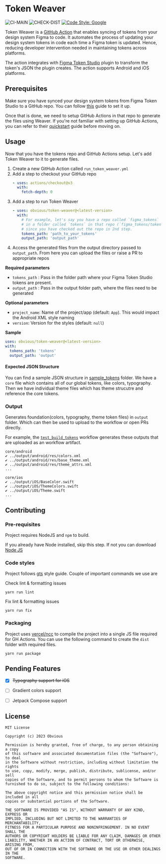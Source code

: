 # Token Weaver

![CI-MAIN](https://github.com/obvious/token-weaver/actions/workflows/ci.yml/badge.svg?branch=main)
![CHECK-DIST](https://github.com/obvious/token-weaver/actions/workflows/check_dist.yml/badge.svg)
[![Code Style: Google](https://img.shields.io/badge/code%20style-google-blueviolet.svg)](https://github.com/google/gts)

Token Weaver is a [GitHub Action] that enables syncing of tokens from your design system Figma to code. It automates the
process of updating your design system tokens in code each time a Figma token is updated. Hence, reducing developer
intervention needed in maintaining tokens across platforms.

The action integrates with [Figma Token Studio] plugin to transform the token's JSON the plugin creates. The action
supports Android and iOS platforms.

## Prerequisites

Make sure you have synced your design system tokens from Figma Token Studio to a GitHub repo. You
can follow [this](https://docs.tokens.studio/sync/github) guide to set it up.

Once that is done, we need to setup GitHub Actions in that repo to generate the files using
Weaver. If you're not familiar with setting up GitHub Actions, you can refer to their
[quickstart](https://docs.github.com/en/actions/quickstart) guide before moving on.

## Usage

Now that you have the tokens repo and GitHub Actions setup. Let's add Token Weaver to it to generate files.

1. Create a new GitHub Action called `run_token_weaver.yml`
2. Add a step to checkout your GitHub repo
   ```yaml
   - uses: actions/checkout@v3
     with:
       fetch-depth: 0
   ```
3. Add a step to run Token Weaver
   ```yaml
   - uses: obvious/token-weaver@<latest-version>
     with:
       # For example, let's say you have a repo called `figma_tokens` and you have saved your tokens
       # in a folder called `tokens` in that repo (`figma_tokens/tokens/`). You can just pass `tokens`,
       # since you have checked out the repo in 2nd step.
       tokens_path: 'path_to_your_tokens'
       output_path: 'output_path'
   ```
4. Access the generated files from the output directory passed to `output_path`. From here you can upload
   the files or raise a PR to appropriate repos

**Required parameters**

- `tokens_path` : Pass in the folder path where your Figma Token Studio tokens are present.
- `output_path` : Pass in the output folder path, where the files need to be generated

**Optional parameters**

- `project_name`: Name of the project/app (default: `App`). This would impact the Android XML style naming
- `version`: Version for the styles (default: `null`)

**Sample**

```yaml
uses: obvious/token-weaver@<latest-version>
with:
  tokens_path: 'tokens'
  output_path: 'output'
```

#### Expected JSON Structure

You can find a sample JSON structure in [sample_tokens] folder. We have a `core` file which contains
all of our global tokens, like colors, typography. Then we have individual theme files which has theme strucutre
and reference the core tokens.

### Output

Generates foundation(colors, typography, theme token files) in `output` folder. Which can
then be used to upload to the workflow or open PRs directly.

For example, the [`test_build_tokens`] workflow generates these outputs that are uploaded as an workflow artifact.

```
core/android
✔︎ ../output/android/res/colors.xml
✔︎ ../output/android/res/base_theme.xml
✔︎ ../output/android/res/theme_attrs.xml
...

core/ios
✔︎ ../output/iOS/BaseColor.swift
✔︎ ../output/iOS/ThemeColors.swift
✔︎ ../output/iOS/Theme.swift
...
```

## Contributing

### Pre-requisites

Project requires NodeJS and `npm` to build.

If you already have Node installed, skip this step. If not you can download [Node JS]

### Code styles

Project follows [gts] style guide. Couple of important commands we use are

Check lint & formatting issues

```
yarn run lint
```

Fix lint & formatting issues

```
yarn run fix
```

### Packaging

Project uses [vercel/ncc] to compile the project into a single JS file required for GH Actions. You can use
the following command to create the `dist` folder with required files.

```
yarn run package
```

## Pending Features

- [x] ~~Typography support for iOS~~

- [ ] Gradient colors support

- [ ] Jetpack Compose support

## License

```
MIT License

Copyright (c) 2023 Obvious

Permission is hereby granted, free of charge, to any person obtaining a copy
of this software and associated documentation files (the "Software"), to deal
in the Software without restriction, including without limitation the rights
to use, copy, modify, merge, publish, distribute, sublicense, and/or sell
copies of the Software, and to permit persons to whom the Software is
furnished to do so, subject to the following conditions:

The above copyright notice and this permission notice shall be included in all
copies or substantial portions of the Software.

THE SOFTWARE IS PROVIDED "AS IS", WITHOUT WARRANTY OF ANY KIND, EXPRESS OR
IMPLIED, INCLUDING BUT NOT LIMITED TO THE WARRANTIES OF MERCHANTABILITY,
FITNESS FOR A PARTICULAR PURPOSE AND NONINFRINGEMENT. IN NO EVENT SHALL THE
AUTHORS OR COPYRIGHT HOLDERS BE LIABLE FOR ANY CLAIM, DAMAGES OR OTHER
LIABILITY, WHETHER IN AN ACTION OF CONTRACT, TORT OR OTHERWISE, ARISING FROM,
OUT OF OR IN CONNECTION WITH THE SOFTWARE OR THE USE OR OTHER DEALINGS IN THE
SOFTWARE.
```

[Figma Token Studio]: https://tokens.studio/

[Node JS]: https://nodejs.org/en/download/

[gts]: https://github.com/google/gts

[GitHub Action]: https://github.com/features/actions

[`test_build_tokens`]: https://github.com/obvious/weaver/actions/workflows/test_build_tokens.yml

[vercel/ncc]: https://github.com/vercel/ncc

[sample_tokens]: sample_tokens
